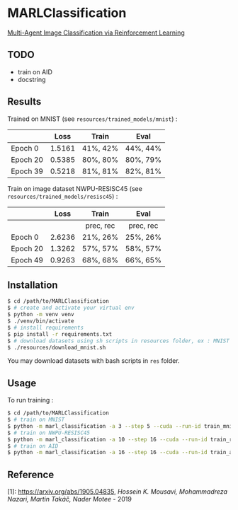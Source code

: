 # MARLClassification

[Multi-Agent Image Classification via Reinforcement Learning](https://arxiv.org/abs/1905.04835)

## TODO
- train on AID
- docstring

## Results

Trained on MNIST (see `resources/trained_models/mnist`) :

|          | Loss            |  Train   |   Eval    |
|----------|-----------------|:--------:|:---------:|
| Epoch 0 | 1.5161 | 41%, 42% | 44%, 44% |
| Epoch 20 | 0.5385 | 80%, 80% | 80%, 79% |
| Epoch 39 | 0.5218 | 81%, 81% | 82%, 81% |

Train on image dataset NWPU-RESISC45 (see `resources/trained_models/resisc45`) :

|          | Loss |   Train   |   Eval    |
|----------| --- |:---------:|:---------:|
|          | | prec, rec | prec, rec |
| Epoch 0  | 2.6236 | 21%, 26%  | 25%, 26%  |
| Epoch 20 | 1.3262 | 57%, 57%  | 58%, 57%  |
| Epoch 49 | 0.9263 | 68%, 68%  | 66%, 65%  |

## Installation
```bash
$ cd /path/to/MARLClassification
$ # create and activate your virtual env
$ python -m venv venv
$ ./venv/bin/activate
$ # install requirements
$ pip install -r requirements.txt
$ # download datasets using sh scripts in resources folder, ex : MNIST
$ ./resources/download_mnist.sh
```

You may download datasets with bash scripts in `res` folder.
## Usage
To run training :
```bash
$ cd /path/to/MARLClassification
$ # train on MNIST
$ python -m marl_classification -a 3 --step 5 --cuda --run-id train_mnist train --action [[1,0],[-1,0],[0,1],[0,-1]] --img-size 28 --nb-class 10 -d 2 --f 6 --ft-extr mnist --nb 64 --na 64 --nm 16 --nd 8 --nlb 96 --nla 96 --batch-size 32 --lr 1e-3 --nb-epoch 40 --eps 0.3 --eps-dec 1. -o ./out/mnist_actor_critic
$ # train on NWPU-RESISC45
$ python -m marl_classification -a 10 --step 16 --cuda --run-id train_resisc45 train --action [[1,0],[-1,0],[0,1],[0,-1]] --ft-extr resisc45 --batch-size 8 --nb-class 45 --img-size 256 -d 2 --nb 192 --na 192 --nd 16 --f 12 --nm 64 --nlb 256 --nla 256 --nb-epoch 50 --learning-rate 1e-4 --eps 1.0 --eps-dec 0.99995 -o ./out/resisc45
$ # train on AID
$ python -m marl_classification -a 16 --step 16 --cuda --run-id train_aid train --action [[4,0],[-4,0],[0,4],[0,-4]] --ft-extr aid --batch-size 8 --nb-class 30 --img-size 600 -d 2 --nb 256 --na 256 --nd 16 --f 32 --nm 64 --nlb 320 --nla 320 --nb-epoch 50 --learning-rate 1e-3 --eps 1.0 --eps-dec 0.99995 -o ./out/aid
```

## Reference

[1]: https://arxiv.org/abs/1905.04835, _Hossein K. Mousavi, Mohammadreza Nazari, Martin Takáč, Nader Motee_ - 2019
